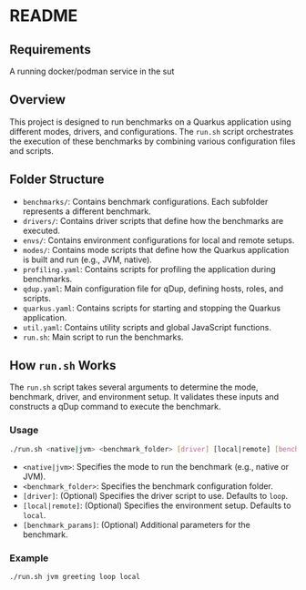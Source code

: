 # README

## Requirements

A running docker/podman service in the sut

## Overview

This project is designed to run benchmarks on a Quarkus application using different modes, drivers, and configurations. The `run.sh` script orchestrates the execution of these benchmarks by combining various configuration files and scripts.

## Folder Structure

- `benchmarks/`: Contains benchmark configurations. Each subfolder represents a different benchmark.
- `drivers/`: Contains driver scripts that define how the benchmarks are executed.
- `envs/`: Contains environment configurations for local and remote setups.
- `modes/`: Contains mode scripts that define how the Quarkus application is built and run (e.g., JVM, native).
- `profiling.yaml`: Contains scripts for profiling the application during benchmarks.
- `qdup.yaml`: Main configuration file for qDup, defining hosts, roles, and scripts.
- `quarkus.yaml`: Contains scripts for starting and stopping the Quarkus application.
- `util.yaml`: Contains utility scripts and global JavaScript functions.
- `run.sh`: Main script to run the benchmarks.

## How `run.sh` Works

The `run.sh` script takes several arguments to determine the mode, benchmark, driver, and environment setup. It validates these inputs and constructs a qDup command to execute the benchmark.

### Usage

```sh
./run.sh <native|jvm> <benchmark_folder> [driver] [local|remote] [benchmark_params]
```

- `<native|jvm>`: Specifies the mode to run the benchmark (e.g., native or JVM).
- `<benchmark_folder>`: Specifies the benchmark configuration folder.
- `[driver]`: (Optional) Specifies the driver script to use. Defaults to `loop`.
- `[local|remote]`: (Optional) Specifies the environment setup. Defaults to `local`.
- `[benchmark_params]`: (Optional) Additional parameters for the benchmark.

### Example

```sh
./run.sh jvm greeting loop local
```
